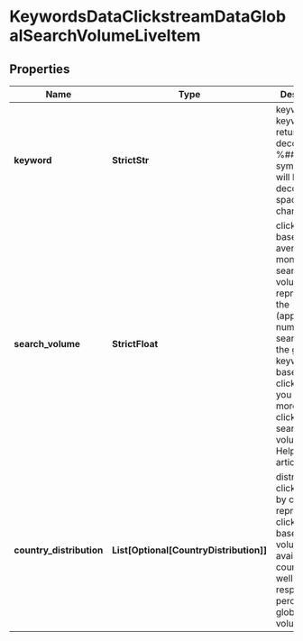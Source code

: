 # KeywordsDataClickstreamDataGlobalSearchVolumeLiveItem


## Properties

| Name | Type | Description | Notes |
|------------ | ------------- | ------------- | -------------|
**keyword** | **StrictStr** | keyword<br>keyword is returned with decoded %## (plus symbol ‘+’ will be decoded to a space character) |[optional]|
**search_volume** | **StrictFloat** | clickstream-based average monthly search volume rate<br>represents the (approximate) number of searches for the given keyword idea based on clickstream<br>you can learn more about clickstream search volume in this Help Center article |[optional]|
**country_distribution** | **List[Optional[CountryDistribution]]** | distribution of clickstream by countries<br>represents clickstream-based search volume in available countries, as well as its respective percentage of global search volume |[optional]|